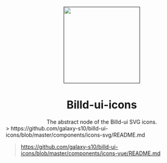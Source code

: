 <p align="center">
  <a href="">
    <img
      width="200"
      src="http://thirdqq.qlogo.cn/g?b=oidb&k=oYtOZYZxRicDmv3WsaGKXFQ&s=640&t=1618498456"
    />
  </a>
</p>

<h1 align="center">
  Billd-ui-icons
</h1>

<div align="center">
The abstract node of the Billd-ui SVG icons.
</div>
> https://github.com/galaxy-s10/billd-ui-icons/blob/master/components/icons-svg/README.md

> https://github.com/galaxy-s10/billd-ui-icons/blob/master/components/icons-vue/README.md
